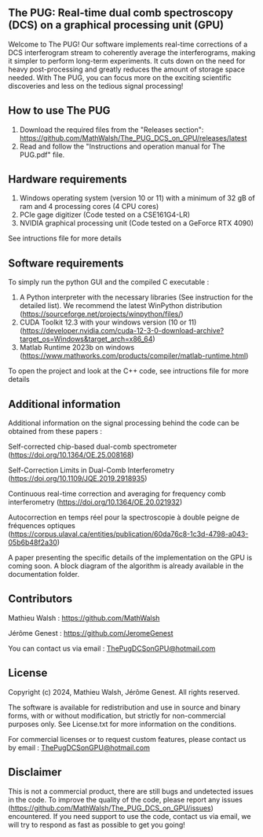 The PUG: Real-time dual comb spectroscopy (DCS) on a graphical processing unit (GPU)
---------------------------
Welcome to The PUG! Our software implements real-time corrections of a DCS interferogram stream to coherently average the interferograms, making it simpler to perform long-term experiments. It cuts down on the need for heavy post-processing and greatly reduces the amount of storage space needed.
With The PUG, you can focus more on the exciting scientific discoveries and less on the tedious signal processing!

How to use The PUG
---------------------------
1. Download the required files from the "Releases section": https://github.com/MathWalsh/The_PUG_DCS_on_GPU/releases/latest
2. Read and follow the "Instructions and operation manual for The PUG.pdf" file.

Hardware requirements
---------------------------
1. Windows operating system (version 10 or 11) with a minimum of 32 gB of ram and 4 processing cores (4 CPU cores)
2. PCIe gage digitizer (Code tested on a CSE161G4-LR)
3. NVIDIA graphical processing unit (Code tested on a GeForce RTX 4090)
   
See intructions file for more details

Software requirements
---------------------------
To simply run the python GUI and the compiled C executable :
1. A Python interpreter with the necessary libraries (See instruction for the detailed list). We recommend the latest WinPython distribution (https://sourceforge.net/projects/winpython/files/)
2. CUDA Toolkit 12.3 with your windows version (10 or 11) (https://developer.nvidia.com/cuda-12-3-0-download-archive?target_os=Windows&target_arch=x86_64)
3. Matlab Runtime 2023b on windows (https://www.mathworks.com/products/compiler/matlab-runtime.html)

To open the project and look at the C++ code, see intructions file for more details

Additional information
---------------------------
Additional information on the signal processing behind the code can be obtained from these papers : 

Self-corrected chip-based dual-comb spectrometer (https://doi.org/10.1364/OE.25.008168)

Self-Correction Limits in Dual-Comb Interferometry (https://doi.org/10.1109/JQE.2019.2918935)

Continuous real-time correction and averaging for frequency comb interferometry (https://doi.org/10.1364/OE.20.021932)

Autocorrection en temps réel pour la spectroscopie à double peigne de fréquences optiques (https://corpus.ulaval.ca/entities/publication/60da76c8-1c3d-4798-a043-05b6b48f2a30)

A paper presenting the specific details of the implementation on the GPU is coming soon. A block diagram of the algorithm is already available in the documentation folder.

Contributors
---------------------------
Mathieu Walsh : https://github.com/MathWalsh

Jérôme Genest : https://github.com/JeromeGenest

You can contact us via email : ThePugDCSonGPU@hotmail.com

License
---------------------------
Copyright (c) 2024, Mathieu Walsh, Jérôme Genest. All rights reserved.

The software is available for redistribution and use in source and binary forms, with or without modification, but strictly for non-commercial purposes only.
See License.txt for more information on the conditions.

For commercial licenses or to request custom features, please contact us by email : ThePugDCSonGPU@hotmail.com


Disclaimer
---------------------------
This is not a commercial product, there are still bugs and undetected issues in the code. To improve the quality of the code, please report any issues (https://github.com/MathWalsh/The_PUG_DCS_on_GPU/issues) encountered. If you need support to use the code, contact us via email, we will try to respond as fast as possible to get you going!
